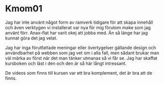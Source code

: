 Kmom01
===============================

Jag har inte använt något form av ramverk tidigare för att skapa innehåll och även verktygen vi installerat var nya för mig förutom make som jag använt förr. Anax-flat har varit okej att jobba med. Än så länge har jag kunnat göra det jag velat.

Jag har inga förutfattade meningar eller övertygelser gällande design och användbarhet på webben som jag vet om i alla fall, men sådant brukar man väl märka av först när det man tänker utmanas så vi får se. Jag har skaffat kursboken och läst i den och den är så här långt intressant.

De videos som finns till kursen var ett bra komplement, det är bra att de finns.
